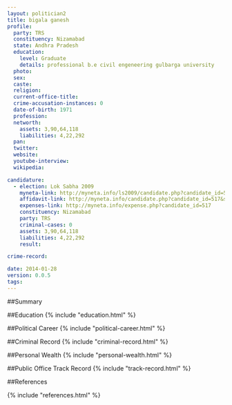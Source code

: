 ```yaml
---
layout: politician2
title: bigala ganesh
profile: 
  party: TRS
  constituency: Nizamabad
  state: Andhra Pradesh
  education: 
    level: Graduate
    details: professional b.e civil engeneering gulbarga university
  photo: 
  sex: 
  caste: 
  religion: 
  current-office-title: 
  crime-accusation-instances: 0
  date-of-birth: 1971
  profession: 
  networth: 
    assets: 3,90,64,118
    liabilities: 4,22,292
  pan: 
  twitter: 
  website: 
  youtube-interview: 
  wikipedia: 

candidature: 
  - election: Lok Sabha 2009
    myneta-link: http://myneta.info/ls2009/candidate.php?candidate_id=517
    affidavit-link: http://myneta.info/candidate.php?candidate_id=517&scan=original
    expenses-link: http://myneta.info/expense.php?candidate_id=517
    constituency: Nizamabad 
    party: TRS
    criminal-cases: 0
    assets: 3,90,64,118
    liabilities: 4,22,292
    result:  

crime-record: 

date: 2014-01-28
version: 0.0.5
tags: 
---
```

##Summary


##Education
{% include "education.html" %}


##Political Career
{% include "political-career.html" %}


##Criminal Record
{% include "criminal-record.html" %}


##Personal Wealth
{% include "personal-wealth.html" %}


##Public Office Track Record
{% include "track-record.html" %}


##References


{% include "references.html" %}